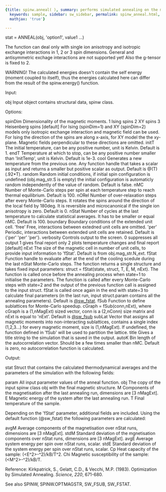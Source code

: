 ```yaml
---
{title: spinw.anneal( ), summary: performs simulated annealing on the magnetic structure,
  keywords: sample, sidebar: sw_sidebar, permalink: spinw_anneal.html, folder: spinw,
  mathjax: 'true'}

---
```

 
stat = ANNEAL(obj, 'option1', value1 ...)
 
The function can deal only with single ion anisotropy and isotropic
exchange interactions in 1, 2 or 3 spin dimensions.
General and antisymmetric exchage interactions are not supported yet!
Also the g-tensor is fixed to 2.
 
WARNING!
The calculated energies doesn't contain the self energy (moment coupled
to itself), thus the energies calculated here can differ from the
result of the spinw.energy() function.
 
Input:
 
obj             Input object contains structural data, spinw class.
 
Options:
 
spinDim   Dimensionality of the magnetic moments.
              1   Ising spins
              2   XY spins
              3   Heisenberg spins [default]
          For Ising (spinDim=1) and XY (spinDim=2) models only isotropic
          exchange interaction and magnetic field can be used. For Ising
          the direction of the spins are along x-axis, for XY model the
          the xy-plane. Magnetic fields perpendicular to these directions
          are omitted.
initT     The initial temperature, can be any positive number,
          unit is Kelvin. Default is 1.
endT      Temperature at which to stop, can be any positive number
          smaller than 'InitTemp', unit is Kelvin.
          Default is 1e-3.
cool      Generates a new temperature from the previous one.
          Any function handle that takes a scalar as input and
          returns a smaller but positive scalar as output.
          Default is @(T) (.92*T).
random    Random initial conditions, if initial spin configuration
          is undefined (obj.mag_str.S is empty) the initial configuration
          is automaticly random independently of the value of random.
          Default is false.
nMC       Number of Monte-Carlo steps per spin at each temperature
          step to reach thermal equilibrium. Default is 100.
nORel     Number of over-relaxation steps after every Monte-Carlo
          steps. It rotates the spins around the direction of the local
          field by 180deg. It is reversible and microcanonical if the
          single ion anisotropy is zero. Default is 0.
nStat     Number of cycles at the last temperature to calculate
          statistical averages. It has to be smaller or equal nMC.
          Default is 100.
boundary  Boundary conditions of the extended unit cell.
              'free'  Free, interactions between extedned unit cells are
                      omitted.
              'per'   Periodic, interactions between extended unit cells
                      are retained.
          Default is {'per' 'per' 'per'}.
verbosity Controls output to the screen.
              0   suppresses all output
              1   gives final report only
              2   plots temperature changes and final report [default]
nExt      The size of the magnetic cell in number of unit cells, to
          provide input information to 'fStat'.
          Default is from obj.mag_str.N_ext.
fStat     Function handle to evaluate after at the end of the
          cooling scedule during the last nStat Monte-Carlo steps.
          The function returns a single structure and takes fixed
          input parameters:
              struct = fStat(state, struct, T, E, M, nExt).
          The function is called once before the annealing process
          when state=1 to initialise the parameters. The function
          is called after every Monte-Carlo steps with state=2 and
          the output of the previous function call is assigned to
          the input struct. fStat is called once again in the end
          with state=3 to calculate final parameters (in the last
          run, input struct.param contains all the annealing
          parameters).
          Default is <a href="matlab: doc sw_fstat">@sw_fstat</a>.
fSub      Function to define sublattices for Monte-Carlo speedup.
          cGraph = fSub(conn,nExt), where cGraph is a (1,nMagExt) sized
          vector, conn is a (2,nConn) size matrix and nExt is equal to
          'nExt'. Default is <a href="matlab: doc sw_fsub">@sw_fsub</a>
subLat    Vector that assigns all magnetic moments into non-interacting
          sublattices, contains a single index (1,2,3...) for every
          magnetic moment, size is (1,nMagExt). If undefined, the
          function defined in 'fSub' will be used to partition the
          lattice.
title     Gives a title string to the simulation that is saved in the
          output.
autoK     Bin length of the autocorrelation vector. Should be a few times
          smaller than nMC. Default is zero, no autocorrelation function
          is calculated.
 
Output:
 
stat      Struct that contains the calculated thermodynamical
          averages and the parameters of the simulation with the
          following fields:
 
param     All input parameter values of the anneal function.
obj       The copy of the input spinw class obj with the final magnetic
          structure.
M         Components of the magnetisation after the last annealing
          run, dimensions are [3 nMagExt].
E         Magnetic energy of the system after the last annealing run.
T         Final temperature of the sample.
 
Depending on the 'fStat' parameter, additional fields are included. Using
the default function (@sw_fstat) the following parameters are calculated:
 
avgM      Average components of the magnetisation over nStat runs,
          dimensions are [3 nMagExt].
stdM      Standard deviation of the mgnetisation components over
          nStat runs, dimensions are [3 nMagExt].
avgE      Average system energy per spin over nStat runs, scalar.
stdE      Standard deviation of the system energy per spin over
          nStat runs, scalar.
Cp        Heat capacity of the sample: (<E^2>-<E>^2)/kB/T^2.
Chi       Magnetic susceptibility of the sample: (<M^2>-<M>^2)/kB/T.
 
 
 Reference:
   Kirkpatrick, S., Gelatt, C.D., & Vecchi, M.P. (1983). Optimization by
   Simulated Annealing. _Science, 220_, 671-680.
 
See also SPINW, SPINW.OPTMAGSTR, SW_FSUB, SW_FSTAT.
 

